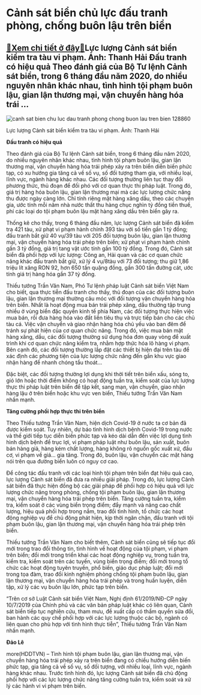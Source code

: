 Cảnh sát biển chủ lực đấu tranh phòng, chống buôn lậu trên biển
===============================================================

[:gift:Xem chi tiết ở đây:gift:](https://hddtvn.com/canh-sat-bien-chu-luc-dau-tranh-phong-chong-buon-lau-tren-bien/)Lực lượng Cảnh sát biển kiểm tra tàu vi phạm. Ảnh: Thanh Hải Đấu tranh có hiệu quả Theo đánh giá của Bộ Tư lệnh Cảnh sát biển, trong 6 tháng đầu năm 2020, do nhiều nguyên nhân khác nhau, tình hình tội phạm buôn lậu, gian lận thương mại, vận chuyển hàng hóa trái …
-----------------------------------------------------------------------------------------------------------------------------------------------------------------------------------------------------------------------------------------------------------------------





![canh sat bien chu luc dau tranh phong chong buon lau tren bien 128860](https://haiquanonline.com.vn/stores/news_dataimages/hoannm/062020/24/18/in_article/0254_11-5903_c369c2a609a6f4f8adb7.jpg?rt=20200625080051 "Cảnh sát biển chủ lực đấu tranh phòng,  chống buôn lậu trên biển")


Lực lượng Cảnh sát biển kiểm tra tàu vi phạm. Ảnh: Thanh Hải



**Đấu tranh có hiệu quả**


Theo đánh giá của Bộ Tư lệnh Cảnh sát biển, trong 6 tháng đầu năm 2020, do nhiều nguyên nhân khác nhau, tình hình tội phạm buôn lậu, gian lận thương mại, vận chuyển hàng hóa trái phép xảy ra trên biển diễn biến phức tạp, có xu hướng gia tăng cả về số vụ, số đối tượng tham gia, với nhiều loại, lĩnh vực, ngành hàng khác nhau. Các đối tượng thường liên tục thay đổi phương thức, thủ đoạn để đối phó với cơ quan thực thi pháp luật. Trong đó, giá trị hàng hóa buôn lậu, gian lận thương mại mà các lực lượng chức năng thu được ngày càng lớn. Chỉ tính riêng mặt hàng xăng dầu, theo các chuyên gia, ước tính mỗi năm nhà nước thất thu hàng chục nghìn tỷ đồng tiền thuế, phí các loại do tội phạm buôn lậu mặt hàng xăng dầu trên biển gây ra.


Thống kê cho thấy, trong 6 tháng đầu năm, lực lượng Cảnh sát biển đã kiểm tra 421 tàu, xử phạt vi phạm hành chính 393 tàu với số tiền gần 1 tỷ đồng; đấu tranh bắt giữ 40 vụ/39 tàu với 205 đối tượng buôn lậu, gian lận thương mại, vận chuyển hàng hóa trái phép trên biển; xử phạt vi phạm hành chính gần 3 tỷ đồng, giá trị tang vật ước tính gần 100 tỷ đồng. Trong đó, Cảnh sát biển đã phối hợp với lực lượng: Công an, Hải quan và các cơ quan chức năng khác đấu tranh bắt giữ, xử lý 4 vụ/8tàu với 73 đối tượng; thu giữ 1,86 triệu lít xăng RON 92, hơn 650 tấn quặng đồng, gần 300 tấn đường cát, ước tính giá trị hàng hóa gần 37 tỷ đồng.


Thiếu tướng Trần Văn Nam, Phó Tư lệnh pháp luật Cảnh sát biển Việt Nam cho biết, qua thực tiễn đấu tranh cho thấy, thủ đoạn của các đối tượng buôn lậu, gian lận thương mại thường câu móc với đối tượng vận chuyển hàng hóa trên biển. Nhất là hoạt động mua bán trái phép xăng, dầu thường tập trung nhiều ở vùng biển đặc quyền kinh tế phía Nam, các đối tượng thực hiện việc mua bán, rồi đưa hàng hóa vào đất liền tiêu thụ và trực tiếp bán cho các chủ tàu cá. Việc vận chuyển và giao nhận hàng hóa chủ yếu vào ban đêm để tránh sự phát hiện của cơ quan chức năng. Trong đó, việc mua bán mặt hàng xăng, dầu, các đối tượng thường sử dụng hóa đơn quay vòng để xuất trình khi cơ quan chức năng kiểm tra, nhằm hợp thức hóa lô hàng vi phạm. Bên cạnh đó, các đối tượng thường lắp đặt các thiết bị hiện đại trên tàu để xác định các phương tiện của lực lượng chức năng đến gần khu vực giao nhận hàng để nhanh chóng tẩu thoát…


Đặc biệt, các đối tượng thường lợi dụng khi thời tiết trên biển xấu, sóng to, gió lớn hoặc thời điểm không có hoạt động tuần tra, kiểm soát của lực lượng thực thi pháp luật trên biển để tập kết, sang mạn, vận chuyển, giao nhận hàng lậu ở trên biển hoặc khu vực ven biển, Thiếu tướng Trần Văn Nam nhấn mạnh.


**Tăng cường phối hợp thực thi trên biển**


Theo Thiếu tướng Trần Văn Nam, hiện dịch Covid-19 ở nước ta cơ bản đã được kiểm soát. Tuy nhiên, dự báo tình hình dịch bệnh Covid-19 trong nước và thế giới tiếp tục diễn biến phức tạp và kéo dài dẫn đến việc lợi dụng tình hình dịch bệnh để trục lợi, vi phạm pháp luật như buôn lậu, sản xuất, buôn bán hàng giả, hàng kém chất lượng, hàng không rõ nguồn gốc xuất xứ, đầu cơ, vi phạm về giá… gia tăng. Trong đó, buôn lậu, vận chuyển các mặt hàng nói trên qua đường biển luôn có nguy cơ cao.


Để công tác đấu tranh với các loại hình tội phạm trên biển đạt hiệu quả cao, lực lượng Cảnh sát biển đã đưa ra nhiều giải pháp. Trong đó, lực lượng Cảnh sát biển đã thực hiện đồng bộ các giải pháp để phối hợp có hiệu quả với lực lượng chức năng trong phòng, chống tội phạm buôn lậu, gian lận thương mại, vận chuyển hàng hóa trái phép trên biển. Tăng cường tuần tra, kiểm tra, kiểm soát ở các vùng biển trọng điểm; đẩy mạnh và nâng cao chất lượng, hiệu quả phối hợp trong nắm, trao đổi tình hình, tổ chức các hoạt động nghiệp vụ để chủ động phát hiện, kịp thời ngăn chặn, đấu tranh với tội phạm buôn lậu, gian lận thương mại, vận chuyển hàng hóa trái phép trên biển.


Thiếu tướng Trần Văn Nam cho biết thêm, Cảnh sát biển cũng sẽ tiếp tục đổi mới trong trao đổi thông tin, tình hình về hoạt động của tội phạm, vi phạm trên biển; đổi mới trong triển khai các hoạt động nghiệp vụ, trong tuần tra, kiểm tra, kiểm soát trên các tuyến, vùng biển trọng điểm; đổi mới trong tổ chức các hoạt động tuyên truyền, phổ biến, giáo dục pháp luật; đổi mới trong tọa đàm, trao đổi kinh nghiệm phòng chống tội phạm buôn lậu, gian lận thương mại, vận chuyển hàng hóa trái phép và trong huấn luyện, diễn tập, xử lý các vụ buôn lậu lớn, phức tạp trên biển.


“Trên cơ sở Luật Cảnh sát biển Việt Nam, Nghị định 61/2019/NĐ-CP ngày 10/7/2019 của Chính phủ và các văn bản pháp luật khác có liên quan, Cảnh sát biển tiếp tục nghiên cứu, tham mưu, đề xuất cấp có thẩm quyền sửa đổi, ban hành các quy chế phối hợp với các lực lượng thuộc các bộ, ngành có liên quan cho phù hợp với tình hình thực tiễn”, Thiếu tướng Trần Văn Nam nhấn mạnh.




**Đảo Lê**



more(HDDTVN) – Tình hình tội phạm buôn lậu, gian lận thương mại, vận chuyển hàng hóa trái phép xảy ra trên biển đang có chiều hướng diễn biến phức tạp, gia tăng cả về số vụ, số đối tượng, với nhiều loại, lĩnh vực, ngành hàng khác nhau. Trước tình hình đó, lực lượng Cảnh sát biển đã chủ động phối hợp với các lực lượng chức năng tăng cường tuần tra, kiểm soát và xử lý các hành vi vi phạm trên biển.

